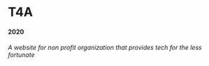 T4A
===
#### 2020
###### A website for non profit organization that provides tech for the less fortunate
